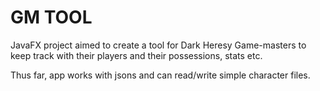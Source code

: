 # GM TOOL

JavaFX project aimed to create a tool for Dark Heresy Game-masters to keep track with their players and their possessions, stats etc.

Thus far, app works with jsons and can read/write simple character files.